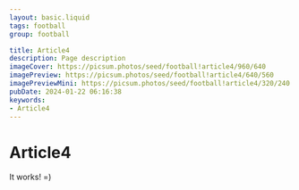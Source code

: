 ```yaml
---
layout: basic.liquid
tags: football
group: football

title: Article4
description: Page description
imageCover: https://picsum.photos/seed/football!article4/960/640
imagePreview: https://picsum.photos/seed/football!article4/640/560
imagePreviewMini: https://picsum.photos/seed/football!article4/320/240
pubDate: 2024-01-22 06:16:38
keywords:
- Article4
---
```


# Article4

It works! =)
